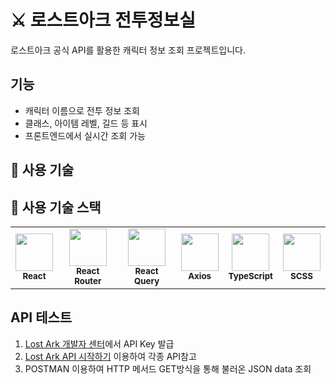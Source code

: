 # ⚔️ 로스트아크 전투정보실

로스트아크 공식 API를 활용한 캐릭터 정보 조회 프로젝트입니다.

## 기능
- 캐릭터 이름으로 전투 정보 조회
- 클래스, 아이템 레벨, 길드 등 표시
- 프론트엔드에서 실시간 조회 가능

## 🚀 사용 기술

## 🌟 사용 기술 스택

<table>
  <tr>
    <td align="center">
      <img src="https://cdn.worldvectorlogo.com/logos/react-2.svg" width="60" /><br/>
      <sub><b>React</b></sub>
    </td>
    <td align="center">
      <img src="https://cdn.worldvectorlogo.com/logos/react-router.svg" width="60" /><br/>
      <sub><b>React Router</b></sub>
    </td>
    <td align="center">
      <img src="https://raw.githubusercontent.com/TanStack/query/main/media/logo.svg" width="60" /><br/>
      <sub><b>React Query</b></sub>
    </td>
    <td align="center">
      <img src="https://axios-http.com/assets/logo.svg" width="60" /><br/>
      <sub><b>Axios</b></sub>
    </td>
    <td align="center">
      <img src="https://cdn.worldvectorlogo.com/logos/typescript.svg" width="60" /><br/>
      <sub><b>TypeScript</b></sub>
    </td>
    <td align="center">
      <img src="https://cdn.worldvectorlogo.com/logos/sass-1.svg" width="60" /><br/>
      <sub><b>SCSS</b></sub>
    </td>
  </tr>
</table>


## API 테스트
1. [Lost Ark 개발자 센터](https://developer-lostark.game.onstove.com)에서 API Key 발급
2. [Lost Ark API 시작하기](https://developer-lostark.game.onstove.com/getting-started) 이용하여 각종 API참고
3. POSTMAN 이용하여 HTTP 메서드 GET방식을 통해 불러온 JSON data 조회 

